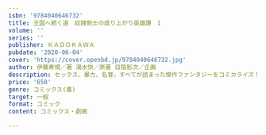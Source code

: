```yaml
---
isbn: '9784040646732'
title: 王国へ続く道　奴隷剣士の成り上がり英雄譚　1
volume: ''
series: ''
publisher: ＫＡＤＯＫＡＷＡ
pubdate: '2020-06-04'
cover: 'https://cover.openbd.jp/9784040646732.jpg'
author: 伊藤寿規／著 湯水快／原著 日陰影次／企画
description: セックス、暴力、名誉。すべてが詰まった傑作ファンタジーをコミカライズ！
price: '650'
genre: コミックス(書)
target: 一般
format: コミック
content: コミックス・劇画

---
```

